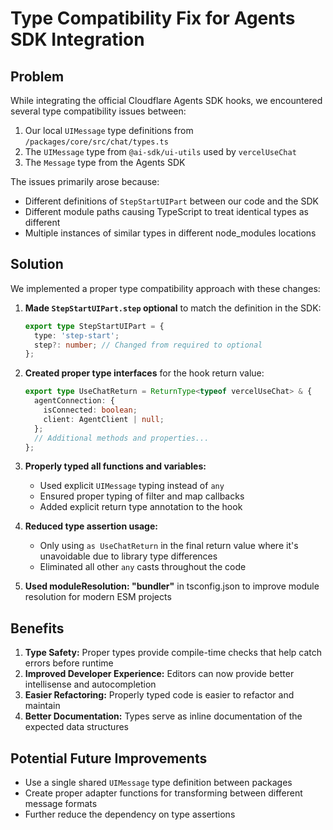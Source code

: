 # Type Compatibility Fix for Agents SDK Integration

## Problem

While integrating the official Cloudflare Agents SDK hooks, we encountered several type compatibility issues between:

1. Our local `UIMessage` type definitions from `/packages/core/src/chat/types.ts`
2. The `UIMessage` type from `@ai-sdk/ui-utils` used by `vercelUseChat` 
3. The `Message` type from the Agents SDK

The issues primarily arose because:
- Different definitions of `StepStartUIPart` between our code and the SDK
- Different module paths causing TypeScript to treat identical types as different
- Multiple instances of similar types in different node_modules locations

## Solution

We implemented a proper type compatibility approach with these changes:

1. **Made `StepStartUIPart.step` optional** to match the definition in the SDK:
   ```typescript
   export type StepStartUIPart = {
     type: 'step-start';
     step?: number; // Changed from required to optional
   };
   ```

2. **Created proper type interfaces** for the hook return value:
   ```typescript
   export type UseChatReturn = ReturnType<typeof vercelUseChat> & {
     agentConnection: { 
       isConnected: boolean; 
       client: AgentClient | null; 
     };
     // Additional methods and properties...
   };
   ```

3. **Properly typed all functions and variables:**
   - Used explicit `UIMessage` typing instead of `any`
   - Ensured proper typing of filter and map callbacks
   - Added explicit return type annotation to the hook

4. **Reduced type assertion usage:**
   - Only using `as UseChatReturn` in the final return value where it's unavoidable due to library type differences
   - Eliminated all other `any` casts throughout the code

5. **Used moduleResolution: "bundler"** in tsconfig.json to improve module resolution for modern ESM projects

## Benefits

1. **Type Safety:** Proper types provide compile-time checks that help catch errors before runtime
2. **Improved Developer Experience:** Editors can now provide better intellisense and autocompletion
3. **Easier Refactoring:** Properly typed code is easier to refactor and maintain
4. **Better Documentation:** Types serve as inline documentation of the expected data structures

## Potential Future Improvements

- Use a single shared `UIMessage` type definition between packages
- Create proper adapter functions for transforming between different message formats
- Further reduce the dependency on type assertions